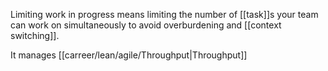 Limiting work in progress means limiting the number of [[task]]s your team can work on simultaneously to avoid overburdening and [[context switching]].

It manages [[carreer/lean/agile/Throughput|Throughput]]
